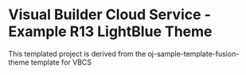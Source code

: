 # Visual Builder Cloud Service - Example R13 LightBlue Theme

This templated project is derived from the oj-sample-template-fusion-theme template for VBCS
